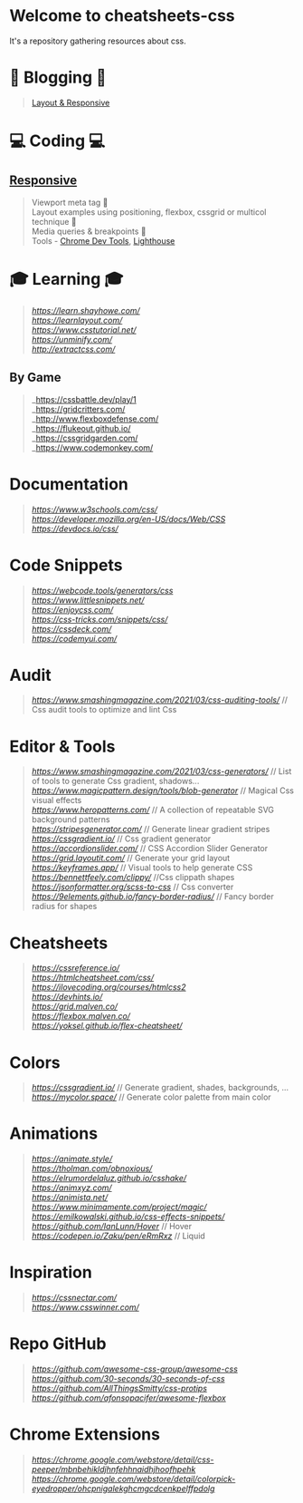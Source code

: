 # Welcome to cheatsheets-css

It's a repository gathering resources about css.

# 📰 Blogging 📰
> [Layout & Responsive](https://github.com/FGAUTREAULT/cheatsheets-css/wiki)  

# 💻 Coding 💻
## [Responsive](https://web.dev/responsive-web-design-basics)
> Viewport meta tag 🚧  
> Layout examples using positioning, flexbox, cssgrid or multicol technique 🚧  
> Media queries & breakpoints 🚧  
> Tools - [Chrome Dev Tools](https://developer.chrome.com/docs/devtools/device-mode/), [Lighthouse](https://developers.google.com/web/tools/lighthouse)

# 🎓 Learning 🎓
> _https://learn.shayhowe.com/_  
> _https://learnlayout.com/_  
> _https://www.csstutorial.net/_  
> _https://unminify.com/_  
> _http://extractcss.com/_  

## By Game
> _https://cssbattle.dev/play/1  
> _https://gridcritters.com/  
> _http://www.flexboxdefense.com/  
> _https://flukeout.github.io/  
> _https://cssgridgarden.com/  
> _https://www.codemonkey.com/  



# Documentation
> _https://www.w3schools.com/css/_  
> _https://developer.mozilla.org/en-US/docs/Web/CSS_  
> _https://devdocs.io/css/_  



# Code Snippets
> _https://webcode.tools/generators/css_  
> _https://www.littlesnippets.net/_  
> _https://enjoycss.com/_  
> _https://css-tricks.com/snippets/css/_  
> _https://cssdeck.com/_  
> _https://codemyui.com/_  



# Audit
> _https://www.smashingmagazine.com/2021/03/css-auditing-tools/_  // Css audit tools to optimize and lint Css  



# Editor & Tools
> _https://www.smashingmagazine.com/2021/03/css-generators/_  // List of tools to generate Css gradient, shadows...  
> _https://www.magicpattern.design/tools/blob-generator_  // Magical Css visual effects  
> _https://www.heropatterns.com/_  // A collection of repeatable SVG background patterns  
> _https://stripesgenerator.com/_  // Generate linear gradient stripes  
> _https://cssgradient.io/_  // Css gradient generator  
> _https://accordionslider.com/_  // CSS Accordion Slider Generator  
> _https://grid.layoutit.com/_  // Generate your grid layout  
> _https://keyframes.app/_  // Visual tools to help generate CSS  
> _https://bennettfeely.com/clippy/_  //Css clippath shapes  
> _https://jsonformatter.org/scss-to-css_  // Css converter  
> _https://9elements.github.io/fancy-border-radius/_  // Fancy border radius for shapes  



# Cheatsheets
> _https://cssreference.io/_  
> _https://htmlcheatsheet.com/css/_  
> _https://ilovecoding.org/courses/htmlcss2_  
> _https://devhints.io/_  
> _https://grid.malven.co/_  
> _https://flexbox.malven.co/_  
> _https://yoksel.github.io/flex-cheatsheet/_  



# Colors
> _https://cssgradient.io/_  // Generate gradient, shades, backgrounds, ...  
> _https://mycolor.space/_  // Generate color palette from main color  



# Animations
> _https://animate.style/_  
> _https://tholman.com/obnoxious/_  
> _https://elrumordelaluz.github.io/csshake/_  
> _https://animxyz.com/_  
> _https://animista.net/_  
> _https://www.minimamente.com/project/magic/_  
> _https://emilkowalski.github.io/css-effects-snippets/_  
> _https://github.com/IanLunn/Hover_  // Hover  
> _https://codepen.io/Zaku/pen/eRmRxz_  // Liquid  




# Inspiration
> _https://cssnectar.com/_  
> _https://www.csswinner.com/_  



# Repo GitHub
> _https://github.com/awesome-css-group/awesome-css_  
> _https://github.com/30-seconds/30-seconds-of-css_  
> _https://github.com/AllThingsSmitty/css-protips_  
> _https://github.com/afonsopacifer/awesome-flexbox_  



# Chrome Extensions
> _https://chrome.google.com/webstore/detail/css-peeper/mbnbehikldjhnfehhnaidhjhoofhpehk_  
> _https://chrome.google.com/webstore/detail/colorpick-eyedropper/ohcpnigalekghcmgcdcenkpelffpdolg_  
